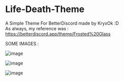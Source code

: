# Life-Death-Theme
 A Simple Theme For BetterDiscord made by KryxOk :D  
 As always, my reference was : https://betterdiscord.app/theme/Frosted%20Glass
 
 SOME IMAGES :
 
 
![image](https://user-images.githubusercontent.com/95938271/160247242-e35571d5-65b5-47c1-a16f-5b6c280402c8.png)


![image](https://user-images.githubusercontent.com/95938271/160247249-c7d4b382-8a5e-4d01-95ab-4af451d3125d.png)


![image](https://user-images.githubusercontent.com/95938271/160247262-452b8ff6-c0c3-46af-9dab-5c801bbd06c9.png)
